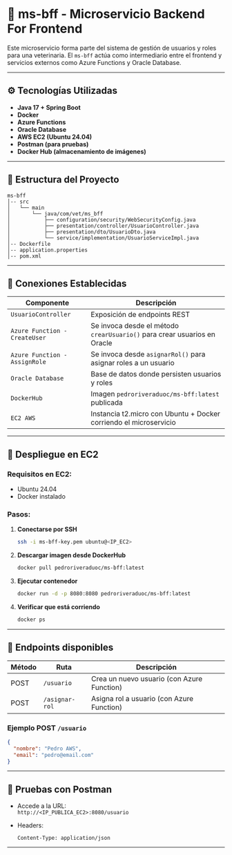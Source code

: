 
# 🐾 ms-bff - Microservicio Backend For Frontend

Este microservicio forma parte del sistema de gestión de usuarios y roles para una veterinaria. El `ms-bff` actúa como intermediario entre el frontend y servicios externos como Azure Functions y Oracle Database.

---

## ⚙️ Tecnologías Utilizadas

- **Java 17 + Spring Boot**
- **Docker**
- **Azure Functions**
- **Oracle Database**
- **AWS EC2 (Ubuntu 24.04)**
- **Postman (para pruebas)**
- **Docker Hub (almacenamiento de imágenes)**

---

## 📁 Estructura del Proyecto

```
ms-bff
│-- src
│   └── main
│       └── java/com/vet/ms_bff
│           ├── configuration/security/WebSecurityConfig.java
│           ├── presentation/controller/UsuarioController.java
│           ├── presentation/dto/UsuarioDto.java
│           └── service/implementation/UsuarioServiceImpl.java
│-- Dockerfile
│-- application.properties
│-- pom.xml
```

---

## 🔌 Conexiones Establecidas

| Componente              | Descripción |
|-------------------------|-------------|
| `UsuarioController`     | Exposición de endpoints REST |
| `Azure Function - CreateUser` | Se invoca desde el método `crearUsuario()` para crear usuarios en Oracle |
| `Azure Function - AssignRole` | Se invoca desde `asignarRol()` para asignar roles a un usuario |
| `Oracle Database`       | Base de datos donde persisten usuarios y roles |
| `DockerHub`             | Imagen `pedroriveraduoc/ms-bff:latest` publicada |
| `EC2 AWS`               | Instancia t2.micro con Ubuntu + Docker corriendo el microservicio |

---

## 🚀 Despliegue en EC2

### Requisitos en EC2:

- Ubuntu 24.04
- Docker instalado

### Pasos:

1. **Conectarse por SSH**
   ```bash
   ssh -i ms-bff-key.pem ubuntu@<IP_EC2>
   ```

2. **Descargar imagen desde DockerHub**
   ```bash
   docker pull pedroriveraduoc/ms-bff:latest
   ```

3. **Ejecutar contenedor**
   ```bash
   docker run -d -p 8080:8080 pedroriveraduoc/ms-bff:latest
   ```

4. **Verificar que está corriendo**
   ```bash
   docker ps
   ```

---


## 🧪 Endpoints disponibles

| Método | Ruta                       | Descripción |
|--------|----------------------------|-------------|
| POST   | `/usuario`                 | Crea un nuevo usuario (con Azure Function) |
| POST   | `/asignar-rol`             | Asigna rol a usuario (con Azure Function) |

### Ejemplo POST `/usuario`

```json
{
  "nombre": "Pedro AWS",
  "email": "pedro@email.com"
}
```

---

## 🧪 Pruebas con Postman

- Accede a la URL:  
  `http://<IP_PUBLICA_EC2>:8080/usuario`

- Headers:
  ```
  Content-Type: application/json
  ```

---

